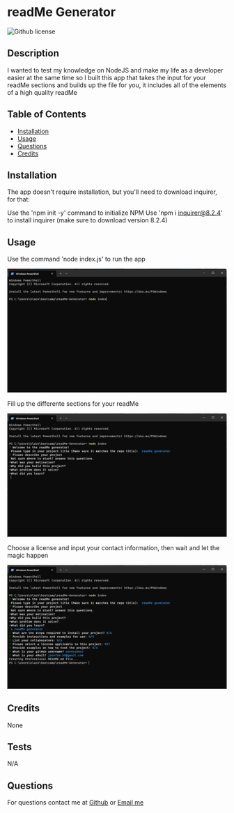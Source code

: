 # readMe Generator
![Github license](https://img.shields.io/badge/license-none-blue.svg)

## Description
I wanted to test my knowledge on NodeJS and make my life as a developer easier at the same time so I built this app that takes the input for your readMe sections and builds up the file for you, it includes all of the elements of a high quality readMe

## Table of Contents
- [Installation](#installation)
- [Usage](#usage)
- [Questions](#questions)
- [Credits](#credits)

## Installation

The app doesn't require installation, but you'll need to download inquirer, for that:

Use the 'npm init -y' command to initialize NPM
Use 'npm i inquirer@8.2.4' to install inquirer (make sure to download version 8.2.4)

## Usage

Use the command 'node index.js' to run the app

![alt text](./assets/img/ss1.png)

Fill up the differente sections for your readMe

![alt text](./assets/img/ss2.png)

Choose a license and input your contact information, then wait and let the magic happen

![alt text](./assets/img/ss3.png)
## Credits
None
## Tests
N/A
## Questions
For questions contact me at [Github](https://github.com/venecoderr) or [Email me](mailto:josefrm.55@gmail.com)
